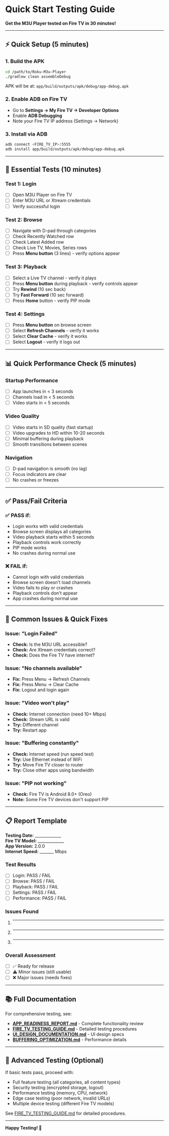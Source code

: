 # Quick Start Testing Guide

**Get the M3U Player tested on Fire TV in 30 minutes!**

---

## ⚡ Quick Setup (5 minutes)

### 1. Build the APK
```bash
cd /path/to/Roku-M3u-Player
./gradlew clean assembleDebug
```
APK will be at: `app/build/outputs/apk/debug/app-debug.apk`

### 2. Enable ADB on Fire TV
- Go to **Settings → My Fire TV → Developer Options**
- Enable **ADB Debugging**
- Note your Fire TV IP address (Settings → Network)

### 3. Install via ADB
```bash
adb connect <FIRE_TV_IP>:5555
adb install app/build/outputs/apk/debug/app-debug.apk
```

---

## 🎯 Essential Tests (10 minutes)

### Test 1: Login
- [ ] Open M3U Player on Fire TV
- [ ] Enter M3U URL or Xtream credentials
- [ ] Verify successful login

### Test 2: Browse
- [ ] Navigate with D-pad through categories
- [ ] Check Recently Watched row
- [ ] Check Latest Added row
- [ ] Check Live TV, Movies, Series rows
- [ ] Press **Menu button** (3 lines) - verify options appear

### Test 3: Playback
- [ ] Select a Live TV channel - verify it plays
- [ ] Press **Menu button** during playback - verify controls appear
- [ ] Try **Rewind** (10 sec back)
- [ ] Try **Fast Forward** (10 sec forward)
- [ ] Press **Home** button - verify PIP mode

### Test 4: Settings
- [ ] Press **Menu button** on browse screen
- [ ] Select **Refresh Channels** - verify it works
- [ ] Select **Clear Cache** - verify it works
- [ ] Select **Logout** - verify it logs out

---

## 📊 Quick Performance Check (5 minutes)

### Startup Performance
- [ ] App launches in < 3 seconds
- [ ] Channels load in < 5 seconds
- [ ] Video starts in < 5 seconds

### Video Quality
- [ ] Video starts in SD quality (fast startup)
- [ ] Video upgrades to HD within 10-20 seconds
- [ ] Minimal buffering during playback
- [ ] Smooth transitions between scenes

### Navigation
- [ ] D-pad navigation is smooth (no lag)
- [ ] Focus indicators are clear
- [ ] No crashes or freezes

---

## ✅ Pass/Fail Criteria

### ✅ PASS if:
- Login works with valid credentials
- Browse screen displays all categories
- Video playback starts within 5 seconds
- Playback controls work correctly
- PIP mode works
- No crashes during normal use

### ❌ FAIL if:
- Cannot login with valid credentials
- Browse screen doesn't load channels
- Video fails to play or crashes
- Playback controls don't appear
- App crashes during normal use

---

## 🐛 Common Issues & Quick Fixes

### Issue: "Login Failed"
- **Check:** Is the M3U URL accessible?
- **Check:** Are Xtream credentials correct?
- **Check:** Does the Fire TV have internet?

### Issue: "No channels available"
- **Fix:** Press Menu → Refresh Channels
- **Fix:** Press Menu → Clear Cache
- **Fix:** Logout and login again

### Issue: "Video won't play"
- **Check:** Internet connection (need 10+ Mbps)
- **Check:** Stream URL is valid
- **Try:** Different channel
- **Try:** Restart app

### Issue: "Buffering constantly"
- **Check:** Internet speed (run speed test)
- **Try:** Use Ethernet instead of WiFi
- **Try:** Move Fire TV closer to router
- **Try:** Close other apps using bandwidth

### Issue: "PIP not working"
- **Check:** Fire TV is Android 8.0+ (Oreo)
- **Note:** Some Fire TV devices don't support PIP

---

## 📋 Report Template

**Testing Date:** _____________  
**Fire TV Model:** _____________  
**App Version:** 2.0.0  
**Internet Speed:** _______ Mbps  

### Test Results
- [ ] Login: PASS / FAIL
- [ ] Browse: PASS / FAIL
- [ ] Playback: PASS / FAIL
- [ ] Settings: PASS / FAIL
- [ ] Performance: PASS / FAIL

### Issues Found
1. _________________________________
2. _________________________________
3. _________________________________

### Overall Assessment
- [ ] ✅ Ready for release
- [ ] ⚠️ Minor issues (still usable)
- [ ] ❌ Major issues (needs fixes)

---

## 📚 Full Documentation

For comprehensive testing, see:
- **[APP_READINESS_REPORT.md](APP_READINESS_REPORT.md)** - Complete functionality review
- **[FIRE_TV_TESTING_GUIDE.md](FIRE_TV_TESTING_GUIDE.md)** - Detailed testing procedures
- **[UI_DESIGN_DOCUMENTATION.md](UI_DESIGN_DOCUMENTATION.md)** - UI design specs
- **[BUFFERING_OPTIMIZATION.md](BUFFERING_OPTIMIZATION.md)** - Performance details

---

## 🚀 Advanced Testing (Optional)

If basic tests pass, proceed with:
- Full feature testing (all categories, all content types)
- Security testing (encrypted storage, logout)
- Performance testing (memory, CPU, network)
- Edge case testing (poor network, invalid URLs)
- Multiple device testing (different Fire TV models)

See [FIRE_TV_TESTING_GUIDE.md](FIRE_TV_TESTING_GUIDE.md) for detailed procedures.

---

**Happy Testing! 🎉**
